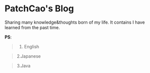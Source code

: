 # PatchCao's Blog

Sharing many knowledge&thoughts born of my life. It contains I have learned from the past time.

**PS**:
>1. English

>2.Japanese

>3.Java
